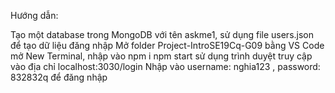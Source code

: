 Hướng dẫn:

Tạo một database trong MongoDB với tên askme1, sử dụng file users.json để tạo dữ liệu đăng nhập
Mở folder Project-IntroSE19Cq-G09 bằng VS Code
mở New Terminal, nhập vào
npm i
npm start
sử dụng trình duyệt truy cập vào địa chỉ localhost:3030/login
Nhập vào username: nghia123 , password: 832832q để đăng nhập
